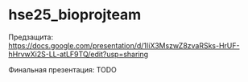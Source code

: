 # hse25_bioprojteam

Предзащита: https://docs.google.com/presentation/d/1IiX3MszwZ8zvaRSks-HrUF-hHrvwXi2S-LL-atLF9TQ/edit?usp=sharing

Финальная презентация: TODO
